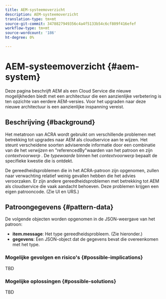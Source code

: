 ```yaml
---
title: AEM-systeemoverzicht
description: AEM-systeemoverzicht
translation-type: tm+mt
source-git-commit: 3478827949356c4a4f5133b54c6cf809f416efef
workflow-type: tm+mt
source-wordcount: '186'
ht-degree: 0%

---
```



# AEM-systeemoverzicht {#aem-system}

Deze pagina beschrijft AEM als een Cloud Service die nieuwe mogelijkheden biedt met een architectuur die een aanzienlijke verbetering is ten opzichte van eerdere AEM-versies. Voor het upgraden naar deze nieuwe architectuur is een aanzienlijke inspanning vereist.

## Beschrijving {#background}

Het metatroon van ACRA wordt gebruikt om verschillende problemen met betrekking tot upgrades naar AEM als cloudservice aan te wijzen. Het steunt verscheidene soorten adviserende informatie door een combinatie van de het *verwijzen* en &quot;referencedBy&quot;waarden van het patroon en zijn *contextvoorwerp* . De *typewaarde* binnen het *contextvoorwerp* bepaalt de specifieke kwestie die is ontdekt.

De gereedheidsproblemen die in het ACRA-patroon zijn opgenomen, zullen naar verwachting relatief weinig gevallen hebben die het advies veroorzaken. Er zijn andere gereedheidsproblemen met betrekking tot AEM als cloudservice die vaak aandacht behoeven. Deze problemen krijgen een eigen patrooncode. (Zie UI en URS.)

## Patroongegevens {#pattern-data}

De volgende objecten worden opgenomen in de JSON-weergave van het patroon:

* **item.message**: Het type gereedheidsprobleem. (Zie hieronder.)
* **gegevens**: Een JSON-object dat de gegevens bevat die overeenkomen met het type.

### Mogelijke gevolgen en risico&#39;s {#possible-implications}

TBD

### Mogelijke oplossingen  {#possible-solutions}

TBD
